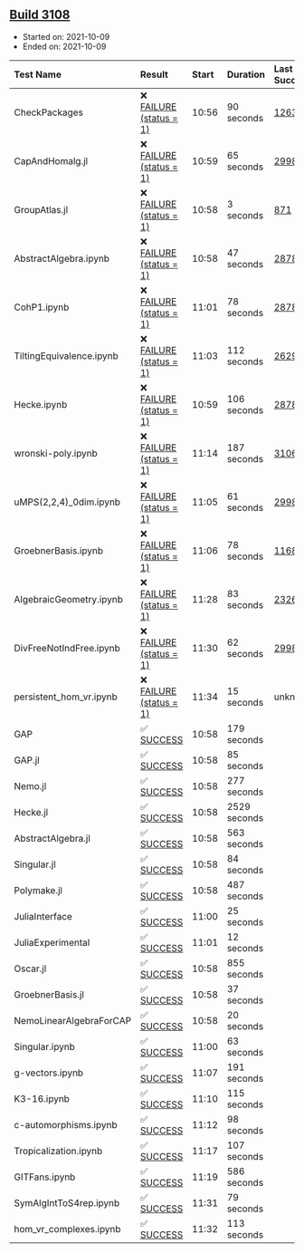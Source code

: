 ## [Build 3108](https://oscarci.mathematik.uni-kl.de/job/oscar-stable/3108/)

* Started on: 2021-10-09
* Ended on: 2021-10-09

| Test Name    | Result | Start | Duration | Last Success | First Failure |
|:-------------|:-------|:------|:---------|:-------------|:--------------|
| CheckPackages | ❌ [FAILURE (status = 1)](https://oscarci.mathematik.uni-kl.de/job/oscar-stable/3108/artifact/logs/build-3108/CheckPackages.log) | 10:56 | 90 seconds | [1263](https://oscarci.mathematik.uni-kl.de/job/oscar-stable/1263/) | [1264](https://oscarci.mathematik.uni-kl.de/job/oscar-stable/1264/) |
| CapAndHomalg.jl | ❌ [FAILURE (status = 1)](https://oscarci.mathematik.uni-kl.de/job/oscar-stable/3108/artifact/logs/build-3108/CapAndHomalg.jl.log) | 10:59 | 65 seconds | [2998](https://oscarci.mathematik.uni-kl.de/job/oscar-stable/2998/) | [2999](https://oscarci.mathematik.uni-kl.de/job/oscar-stable/2999/) |
| GroupAtlas.jl | ❌ [FAILURE (status = 1)](https://oscarci.mathematik.uni-kl.de/job/oscar-stable/3108/artifact/logs/build-3108/GroupAtlas.jl.log) | 10:58 | 3 seconds | [871](https://oscarci.mathematik.uni-kl.de/job/oscar-stable/871/) | [872](https://oscarci.mathematik.uni-kl.de/job/oscar-stable/872/) |
| AbstractAlgebra.ipynb | ❌ [FAILURE (status = 1)](https://oscarci.mathematik.uni-kl.de/job/oscar-stable/3108/artifact/logs/build-3108/AbstractAlgebra.ipynb.log) | 10:58 | 47 seconds | [2878](https://oscarci.mathematik.uni-kl.de/job/oscar-stable/2878/) | [2879](https://oscarci.mathematik.uni-kl.de/job/oscar-stable/2879/) |
| CohP1.ipynb | ❌ [FAILURE (status = 1)](https://oscarci.mathematik.uni-kl.de/job/oscar-stable/3108/artifact/logs/build-3108/CohP1.ipynb.log) | 11:01 | 78 seconds | [2878](https://oscarci.mathematik.uni-kl.de/job/oscar-stable/2878/) | [2879](https://oscarci.mathematik.uni-kl.de/job/oscar-stable/2879/) |
| TiltingEquivalence.ipynb | ❌ [FAILURE (status = 1)](https://oscarci.mathematik.uni-kl.de/job/oscar-stable/3108/artifact/logs/build-3108/TiltingEquivalence.ipynb.log) | 11:03 | 112 seconds | [2629](https://oscarci.mathematik.uni-kl.de/job/oscar-stable/2629/) | [2630](https://oscarci.mathematik.uni-kl.de/job/oscar-stable/2630/) |
| Hecke.ipynb | ❌ [FAILURE (status = 1)](https://oscarci.mathematik.uni-kl.de/job/oscar-stable/3108/artifact/logs/build-3108/Hecke.ipynb.log) | 10:59 | 106 seconds | [2878](https://oscarci.mathematik.uni-kl.de/job/oscar-stable/2878/) | [2879](https://oscarci.mathematik.uni-kl.de/job/oscar-stable/2879/) |
| wronski-poly.ipynb | ❌ [FAILURE (status = 1)](https://oscarci.mathematik.uni-kl.de/job/oscar-stable/3108/artifact/logs/build-3108/wronski-poly.ipynb.log) | 11:14 | 187 seconds | [3106](https://oscarci.mathematik.uni-kl.de/job/oscar-stable/3106/) | [3107](https://oscarci.mathematik.uni-kl.de/job/oscar-stable/3107/) |
| uMPS(2,2,4)_0dim.ipynb | ❌ [FAILURE (status = 1)](https://oscarci.mathematik.uni-kl.de/job/oscar-stable/3108/artifact/logs/build-3108/uMPS-2-2-4-_0dim.ipynb.log) | 11:05 | 61 seconds | [2998](https://oscarci.mathematik.uni-kl.de/job/oscar-stable/2998/) | [2999](https://oscarci.mathematik.uni-kl.de/job/oscar-stable/2999/) |
| GroebnerBasis.ipynb | ❌ [FAILURE (status = 1)](https://oscarci.mathematik.uni-kl.de/job/oscar-stable/3108/artifact/logs/build-3108/GroebnerBasis.ipynb.log) | 11:06 | 78 seconds | [1168](https://oscarci.mathematik.uni-kl.de/job/oscar-stable/1168/) | [1169](https://oscarci.mathematik.uni-kl.de/job/oscar-stable/1169/) |
| AlgebraicGeometry.ipynb | ❌ [FAILURE (status = 1)](https://oscarci.mathematik.uni-kl.de/job/oscar-stable/3108/artifact/logs/build-3108/AlgebraicGeometry.ipynb.log) | 11:28 | 83 seconds | [2326](https://oscarci.mathematik.uni-kl.de/job/oscar-stable/2326/) | [2327](https://oscarci.mathematik.uni-kl.de/job/oscar-stable/2327/) |
| DivFreeNotIndFree.ipynb | ❌ [FAILURE (status = 1)](https://oscarci.mathematik.uni-kl.de/job/oscar-stable/3108/artifact/logs/build-3108/DivFreeNotIndFree.ipynb.log) | 11:30 | 62 seconds | [2998](https://oscarci.mathematik.uni-kl.de/job/oscar-stable/2998/) | [2999](https://oscarci.mathematik.uni-kl.de/job/oscar-stable/2999/) |
| persistent_hom_vr.ipynb | ❌ [FAILURE (status = 1)](https://oscarci.mathematik.uni-kl.de/job/oscar-stable/3108/artifact/logs/build-3108/persistent_hom_vr.ipynb.log) | 11:34 | 15 seconds | unknown | unknown |
| GAP | ✅ [SUCCESS](https://oscarci.mathematik.uni-kl.de/job/oscar-stable/3108/artifact/logs/build-3108/GAP.log) | 10:58 | 179 seconds |  |  |
| GAP.jl | ✅ [SUCCESS](https://oscarci.mathematik.uni-kl.de/job/oscar-stable/3108/artifact/logs/build-3108/GAP.jl.log) | 10:58 | 85 seconds |  |  |
| Nemo.jl | ✅ [SUCCESS](https://oscarci.mathematik.uni-kl.de/job/oscar-stable/3108/artifact/logs/build-3108/Nemo.jl.log) | 10:58 | 277 seconds |  |  |
| Hecke.jl | ✅ [SUCCESS](https://oscarci.mathematik.uni-kl.de/job/oscar-stable/3108/artifact/logs/build-3108/Hecke.jl.log) | 10:58 | 2529 seconds |  |  |
| AbstractAlgebra.jl | ✅ [SUCCESS](https://oscarci.mathematik.uni-kl.de/job/oscar-stable/3108/artifact/logs/build-3108/AbstractAlgebra.jl.log) | 10:58 | 563 seconds |  |  |
| Singular.jl | ✅ [SUCCESS](https://oscarci.mathematik.uni-kl.de/job/oscar-stable/3108/artifact/logs/build-3108/Singular.jl.log) | 10:58 | 84 seconds |  |  |
| Polymake.jl | ✅ [SUCCESS](https://oscarci.mathematik.uni-kl.de/job/oscar-stable/3108/artifact/logs/build-3108/Polymake.jl.log) | 10:58 | 487 seconds |  |  |
| JuliaInterface | ✅ [SUCCESS](https://oscarci.mathematik.uni-kl.de/job/oscar-stable/3108/artifact/logs/build-3108/JuliaInterface.log) | 11:00 | 25 seconds |  |  |
| JuliaExperimental | ✅ [SUCCESS](https://oscarci.mathematik.uni-kl.de/job/oscar-stable/3108/artifact/logs/build-3108/JuliaExperimental.log) | 11:01 | 12 seconds |  |  |
| Oscar.jl | ✅ [SUCCESS](https://oscarci.mathematik.uni-kl.de/job/oscar-stable/3108/artifact/logs/build-3108/Oscar.jl.log) | 10:58 | 855 seconds |  |  |
| GroebnerBasis.jl | ✅ [SUCCESS](https://oscarci.mathematik.uni-kl.de/job/oscar-stable/3108/artifact/logs/build-3108/GroebnerBasis.jl.log) | 10:58 | 37 seconds |  |  |
| NemoLinearAlgebraForCAP | ✅ [SUCCESS](https://oscarci.mathematik.uni-kl.de/job/oscar-stable/3108/artifact/logs/build-3108/NemoLinearAlgebraForCAP.log) | 10:58 | 20 seconds |  |  |
| Singular.ipynb | ✅ [SUCCESS](https://oscarci.mathematik.uni-kl.de/job/oscar-stable/3108/artifact/logs/build-3108/Singular.ipynb.log) | 11:00 | 63 seconds |  |  |
| g-vectors.ipynb | ✅ [SUCCESS](https://oscarci.mathematik.uni-kl.de/job/oscar-stable/3108/artifact/logs/build-3108/g-vectors.ipynb.log) | 11:07 | 191 seconds |  |  |
| K3-16.ipynb | ✅ [SUCCESS](https://oscarci.mathematik.uni-kl.de/job/oscar-stable/3108/artifact/logs/build-3108/K3-16.ipynb.log) | 11:10 | 115 seconds |  |  |
| c-automorphisms.ipynb | ✅ [SUCCESS](https://oscarci.mathematik.uni-kl.de/job/oscar-stable/3108/artifact/logs/build-3108/c-automorphisms.ipynb.log) | 11:12 | 98 seconds |  |  |
| Tropicalization.ipynb | ✅ [SUCCESS](https://oscarci.mathematik.uni-kl.de/job/oscar-stable/3108/artifact/logs/build-3108/Tropicalization.ipynb.log) | 11:17 | 107 seconds |  |  |
| GITFans.ipynb | ✅ [SUCCESS](https://oscarci.mathematik.uni-kl.de/job/oscar-stable/3108/artifact/logs/build-3108/GITFans.ipynb.log) | 11:19 | 586 seconds |  |  |
| SymAlgIntToS4rep.ipynb | ✅ [SUCCESS](https://oscarci.mathematik.uni-kl.de/job/oscar-stable/3108/artifact/logs/build-3108/SymAlgIntToS4rep.ipynb.log) | 11:31 | 79 seconds |  |  |
| hom_vr_complexes.ipynb | ✅ [SUCCESS](https://oscarci.mathematik.uni-kl.de/job/oscar-stable/3108/artifact/logs/build-3108/hom_vr_complexes.ipynb.log) | 11:32 | 113 seconds |  |  |
